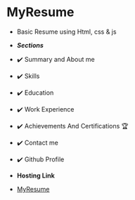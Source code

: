 # MyResume
- Basic Resume using  Html, css &amp; js

- 	***Sections***
- ✔️ Summary and About me
- ✔️ Skills
- ✔️ Education
- ✔️ Work Experience
- ✔️ Achievements And Certifications 🏆
- ✔️ Contact me
- ✔️ Github Profile

- **Hosting Link**
- [MyResume](https://nikhilambhore01.github.io/MyResume/)
